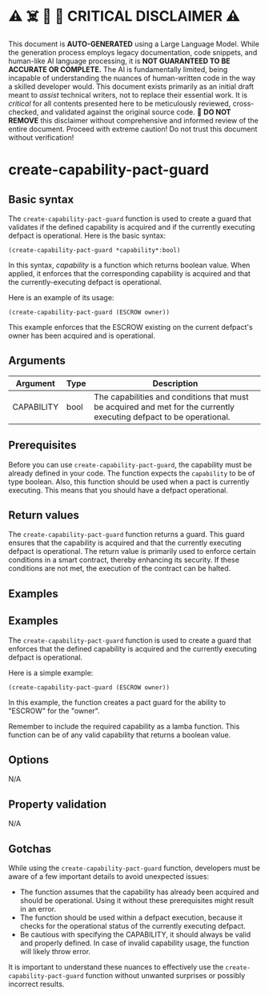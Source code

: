 
# ⚠️ ☠️ 🔮 🤖 CRITICAL DISCLAIMER ⚠️

 
This document is **AUTO-GENERATED** using a Large Language Model. While the generation process employs legacy documentation, code snippets, and human-like AI language processing, it is **NOT GUARANTEED TO BE ACCURATE OR COMPLETE.** The AI is fundamentally limited, being incapable of understanding the nuances of human-written code in the way a skilled developer would. This document exists primarily as an initial draft meant to *assist* technical writers, not to replace their essential work. It is *critical* for all contents presented here to be meticulously reviewed, cross-checked, and validated against the original source code. 🚫 **DO NOT REMOVE** this disclaimer without comprehensive and informed review of the entire document. Proceed with extreme caution! Do not trust this document without verification!

# create-capability-pact-guard

## Basic syntax

The `create-capability-pact-guard` function is used to create a guard that validates if the defined capability is acquired and if the currently executing defpact is operational. Here is the basic syntax:

```pact
(create-capability-pact-guard *capability*:bool)
```

In this syntax, *capability* is a function which returns boolean value. When applied, it enforces that the corresponding capability is acquired and that the currently-executing defpact is operational.

Here is an example of its usage:

```pact
(create-capability-pact-guard (ESCROW owner))
```

This example enforces that the ESCROW existing on the current defpact's owner has been acquired and is operational.


## Arguments

| Argument | Type | Description |
| --- | --- | --- |
| CAPABILITY | bool | The capabilities and conditions that must be acquired and met for the currently executing defpact to be operational. |

## Prerequisites

Before you can use `create-capability-pact-guard`, the capability must be already defined in your code. The function expects the `capability` to be of type boolean. Also, this function should be used when a pact is currently executing. This means that you should have a defpact operational.

## Return values

The `create-capability-pact-guard` function returns a guard. This guard ensures that the capability is acquired and that the currently executing defpact is operational. The return value is primarily used to enforce certain conditions in a smart contract, thereby enhancing its security. If these conditions are not met, the execution of the contract can be halted.

## Examples

## Examples

The `create-capability-pact-guard` function is used to create a guard that enforces that the defined capability is acquired and the currently executing defpact is operational. 

Here is a simple example:

```pact
(create-capability-pact-guard (ESCROW owner))
```

In this example, the function creates a pact guard for the ability to "ESCROW" for the "owner". 

Remember to include the required capability as a lamba function. This function can be of any valid capability that returns a boolean value.

## Options

N/A

## Property validation

N/A

## Gotchas

While using the `create-capability-pact-guard` function, developers must be aware of a few important details to avoid unexpected issues:

- The function assumes that the capability has already been acquired and should be operational. Using it without these prerequisites might result in an error.
- The function should be used within a defpact execution, because it checks for the operational status of the currently executing defpact.
- Be cautious with specifying the CAPABILITY, it should always be valid and properly defined. In case of invalid capability usage, the function will likely throw error.

It is important to understand these nuances to effectively use the `create-capability-pact-guard` function without unwanted surprises or possibly incorrect results.

